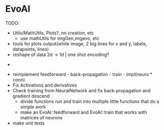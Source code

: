 # EvoAI #

TODO:

* Utils/MathUtils, Plots?, nn creation, etc
    * use mathUtils for imgGen,imgevo, etc
* tools for plots output(white image, 2 big lines for x and y, labels, datapoints, lines)
* reshape of data 2d -> 1d | one shot encoding?
-
* reimplement feedforward - back-propagation - train - impl(neuro * conn)
* Fix Activations and derivatives
* Check training from NeuralNetwork and fix back-propagation and gradient descend
    * divide functions run and train into multiple little functions that do a simple work
    * make an EvoAI::feedforward and EvoAI::train that works with matrices of neurons
* make unit tests 
